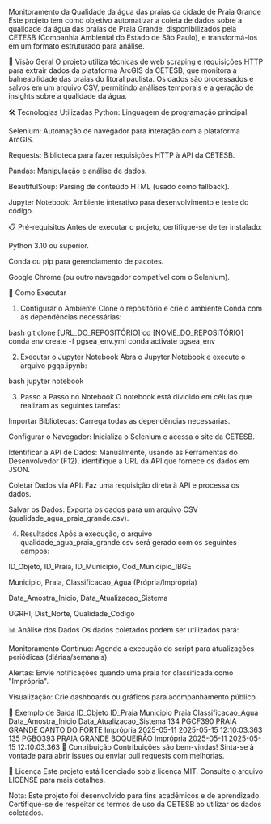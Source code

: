 Monitoramento da Qualidade da água das praias da cidade de Praia Grande
Este projeto tem como objetivo automatizar a coleta de dados sobre a qualidade da água das praias de Praia Grande, disponibilizados pela CETESB (Companhia Ambiental do Estado de São Paulo), e transformá-los em um formato estruturado para análise.

📌 Visão Geral
O projeto utiliza técnicas de web scraping e requisições HTTP para extrair dados da plataforma ArcGIS da CETESB, que monitora a balneabilidade das praias do litoral paulista. Os dados são processados e salvos em um arquivo CSV, permitindo análises temporais e a geração de insights sobre a qualidade da água.

🛠️ Tecnologias Utilizadas
Python: Linguagem de programação principal.

Selenium: Automação de navegador para interação com a plataforma ArcGIS.

Requests: Biblioteca para fazer requisições HTTP à API da CETESB.

Pandas: Manipulação e análise de dados.

BeautifulSoup: Parsing de conteúdo HTML (usado como fallback).

Jupyter Notebook: Ambiente interativo para desenvolvimento e teste do código.

📋 Pré-requisitos
Antes de executar o projeto, certifique-se de ter instalado:

Python 3.10 ou superior.

Conda ou pip para gerenciamento de pacotes.

Google Chrome (ou outro navegador compatível com o Selenium).

🚀 Como Executar
1. Configurar o Ambiente
Clone o repositório e crie o ambiente Conda com as dependências necessárias:

bash
git clone [URL_DO_REPOSITÓRIO]
cd [NOME_DO_REPOSITÓRIO]
conda env create -f pgsea_env.yml
conda activate pgsea_env

2. Executar o Jupyter Notebook
Abra o Jupyter Notebook e execute o arquivo pgqa.ipynb:

bash
jupyter notebook

3. Passo a Passo no Notebook
O notebook está dividido em células que realizam as seguintes tarefas:

Importar Bibliotecas: Carrega todas as dependências necessárias.

Configurar o Navegador: Inicializa o Selenium e acessa o site da CETESB.

Identificar a API de Dados: Manualmente, usando as Ferramentas do Desenvolvedor (F12), identifique a URL da API que fornece os dados em JSON.

Coletar Dados via API: Faz uma requisição direta à API e processa os dados.

Salvar os Dados: Exporta os dados para um arquivo CSV (qualidade_agua_praia_grande.csv).

4. Resultados
Após a execução, o arquivo qualidade_agua_praia_grande.csv será gerado com os seguintes campos:

ID_Objeto, ID_Praia, ID_Municipio, Cod_Municipio_IBGE

Municipio, Praia, Classificacao_Agua (Própria/Imprópria)

Data_Amostra_Inicio, Data_Atualizacao_Sistema

UGRHI, Dist_Norte, Qualidade_Codigo

📊 Análise dos Dados
Os dados coletados podem ser utilizados para:

Monitoramento Contínuo: Agende a execução do script para atualizações periódicas (diárias/semanais).

Alertas: Envie notificações quando uma praia for classificada como "Imprópria".

Visualização: Crie dashboards ou gráficos para acompanhamento público.

📄 Exemplo de Saída
ID_Objeto	ID_Praia	Municipio	Praia	Classificacao_Agua	Data_Amostra_Inicio	Data_Atualizacao_Sistema
134	PGCF390	PRAIA GRANDE	CANTO DO FORTE	Imprópria	2025-05-11	2025-05-15 12:10:03.363
135	PGBO393	PRAIA GRANDE	BOQUEIRÃO	Imprópria	2025-05-11	2025-05-15 12:10:03.363
🤝 Contribuição
Contribuições são bem-vindas! Sinta-se à vontade para abrir issues ou enviar pull requests com melhorias.

📜 Licença
Este projeto está licenciado sob a licença MIT. Consulte o arquivo LICENSE para mais detalhes.

Nota: Este projeto foi desenvolvido para fins acadêmicos e de aprendizado. Certifique-se de respeitar os termos de uso da CETESB ao utilizar os dados coletados.
